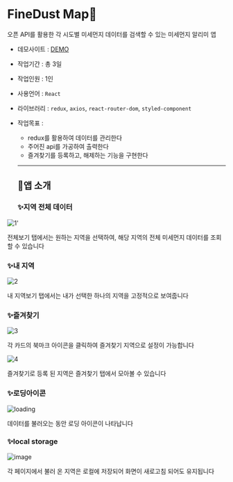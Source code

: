 # FineDust Map💨

오픈 API를 활용한 각 시도별 미세먼지 데이터를 검색할 수 있는 미세먼지 알리미 앱

- 데모사이트 : [DEMO](https://whimsical-sfogliatella-62bbe0.netlify.app/)
- 작업기간 : 총 3일
- 작업인원 : 1인
- 사용언어 : `React`
- 라이브러리 : `redux`, `axios`, `react-router-dom`, `styled-component`

- 작업목표 :

  - redux를 활용하여 데이터를 관리한다
  - 주어진 api를 가공하여 출력한다
  - 즐겨찾기를 등록하고, 해제하는 기능을 구현한다

  ***

  ## 🧡앱 소개

  ### ✨지역 전체 데이터

![1](https://user-images.githubusercontent.com/112364408/227930641-69938732-4eff-4d82-9ec7-66951c7d610d.png)'

전체보기 탭에서는 원하는 지역을 선택하여, 해당 지역의 전체 미세먼지 데이터를 조회 할 수 있습니다

### ✨내 지역

![2](https://user-images.githubusercontent.com/112364408/227931138-12ebc47f-73aa-481d-878a-cab989f2ef3f.png)

내 지역보기 탭에서는 내가 선택한 하나의 지역을 고정적으로 보여줍니다

### ✨즐겨찾기

![3](https://user-images.githubusercontent.com/112364408/227932095-e5bcec2c-6667-4b31-a9a5-1ca0cc9d3f1e.png)

각 카드의 북마크 아이콘을 클릭하여 즐겨찾기 지역으로 설정이 가능합니다

![4](https://user-images.githubusercontent.com/112364408/227932314-eec27993-26a9-40e5-a323-ec7783c88176.png)

즐겨찾기로 등록 된 지역은 즐겨찾기 탭에서 모아볼 수 있습니다

### ✨로딩아이콘

![loading](https://user-images.githubusercontent.com/112364408/227932890-f7cd1a59-b249-4165-ac75-b3525135ddc5.png)

데이터를 불러오는 동안 로딩 아이콘이 나타납니다

### ✨local storage

![image](https://user-images.githubusercontent.com/112364408/227933230-dcbe2343-33ea-4d7b-a0b4-e0dd37d7517c.png)

각 페이지에서 불러 온 지역은 로컬에 저장되어 화면이 새로고침 되어도 유지됩니다
